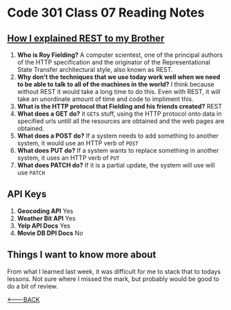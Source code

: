 # Code 301 Class 07 Reading Notes

## [How I explained REST to my Brother](https://gist.github.com/brookr/5977550)

1. **Who is Roy Fielding?** A computer scientest, one of the principal authors of the HTTP specification and the originator of the Representational State Transfer architectural style, also known as REST.
2. **Why don’t the techniques that we use today work well when we need to be able to talk to all of the machines in the world?** I think because without REST it would take a long time to do this. Even with REST, it will take an unordinate amount of time and code to impliment this.
3. **What is the HTTP protocol that Fielding and his friends created?** REST
4. **What does a GET do?** it `GET`s stuff, using the HTTP protocol onto data in specified urls untill all the resources are obtained and the web pages are obtained.
5. **What does a POST do?** If a system needs to add something to another system, it would use an HTTP verb of `POST`
6. **What does PUT do?** If a system wants to replace something in another system, it uses an HTTP verb of `PUT`
7. **What does PATCH do?** If it is a partial update, the system will use will use `PATCH`

## API Keys

1. **Geocoding API** Yes
2. **Weather Bit API** Yes
3. **Yelp API Docs** Yes
4. **Movie DB DPI Docs** No

## Things I want to know more about

From what I learned last week, it was difficult for me to stack that to todays lessons. Not sure where I missed the mark, but probably would be good to do a bit of review.

[<---BACK](README.md)

